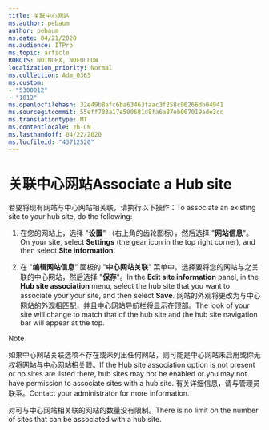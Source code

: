 ```yaml
---
title: 关联中心网站
ms.author: pebaum
author: pebaum
ms.date: 04/21/2020
ms.audience: ITPro
ms.topic: article
ROBOTS: NOINDEX, NOFOLLOW
localization_priority: Normal
ms.collection: Adm_O365
ms.custom:
- "5300012"
- "1012"
ms.openlocfilehash: 32e49b8afc6ba63463faac3f258c96266db04941
ms.sourcegitcommit: 55eff703a17e500681d8fa6a87eb067019ade3cc
ms.translationtype: MT
ms.contentlocale: zh-CN
ms.lasthandoff: 04/22/2020
ms.locfileid: "43712520"
---
```

# <a name="associate-a-hub-site"></a><span data-ttu-id="0ca39-102">关联中心网站</span><span class="sxs-lookup"><span data-stu-id="0ca39-102">Associate a Hub site</span></span>

<span data-ttu-id="0ca39-103">若要将现有网站与中心网站相关联，请执行以下操作：</span><span class="sxs-lookup"><span data-stu-id="0ca39-103">To associate an existing site to your hub site, do the following:</span></span>
  
1. <span data-ttu-id="0ca39-104">在您的网站上，选择 "**设置**" （右上角的齿轮图标），然后选择 "**网站信息**"。</span><span class="sxs-lookup"><span data-stu-id="0ca39-104">On your site, select **Settings** (the gear icon in the top right corner), and then select **Site information**.</span></span>

2. <span data-ttu-id="0ca39-105">在 "**编辑网站信息**" 面板的 "**中心网站关联**" 菜单中，选择要将您的网站与之关联的中心网站，然后选择 "**保存**"。</span><span class="sxs-lookup"><span data-stu-id="0ca39-105">In the **Edit site information** panel, in the **Hub site association** menu, select the hub site that you want to associate your your site, and then select **Save**.</span></span> <span data-ttu-id="0ca39-106">网站的外观将更改为与中心网站的外观相匹配，并且中心网站导航栏将显示在顶部。</span><span class="sxs-lookup"><span data-stu-id="0ca39-106">The look of your site will change to match that of the hub site and the hub site navigation bar will appear at the top.</span></span>

 > [!Note]
><span data-ttu-id="0ca39-107">如果中心网站关联选项不存在或未列出任何网站，则可能是中心网站未启用或你无权将网站与中心网站相关联。</span><span class="sxs-lookup"><span data-stu-id="0ca39-107">If the Hub site association option is not present or no sites are listed there, hub sites may not be enabled or you may not have permission to associate sites with a hub site.</span></span> <span data-ttu-id="0ca39-108">有关详细信息，请与管理员联系。</span><span class="sxs-lookup"><span data-stu-id="0ca39-108">Contact your administrator for more information.</span></span>
>
><span data-ttu-id="0ca39-109">对可与中心网站相关联的网站的数量没有限制。</span><span class="sxs-lookup"><span data-stu-id="0ca39-109">There is no limit on the number of sites that can be associated with a hub site.</span></span>
  